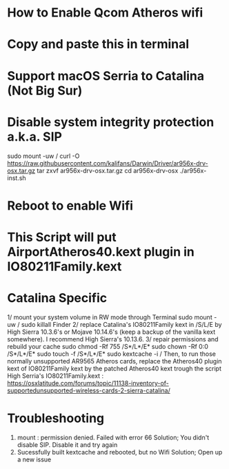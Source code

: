 # How to Enable Qcom Atheros wifi
# Copy and paste this in terminal
# Support macOS Serria to Catalina (Not Big Sur)
# Disable system integrity protection a.k.a. SIP 
sudo mount -uw /
curl -O https://raw.githubusercontent.com/kalifans/Darwin/Driver/ar956x-drv-osx.tar.gz
tar zxvf ar956x-drv-osx.tar.gz
cd ar956x-drv-osx
./ar956x-inst.sh
# Reboot to enable Wifi
# This Script will put AirportAtheros40.kext plugin in IO80211Family.kext

# Catalina Specific
1/ mount your system volume in RW mode through Terminal
sudo mount -uw /
sudo killall Finder
2/ replace Catalina's IO80211Family kext in /S/L/E by High Sierra 10.3.6's or Mojave 10.14.6's (keep a backup of the vanilla kext somewhere). I recommend High Sierra's 10.13.6.
3/ repair permissions and rebuild your cache
sudo chmod -Rf 755 /S*/L*/E*
sudo chown -Rf 0:0 /S*/L*/E*
sudo touch -f /S*/L*/E*
sudo kextcache -i /
Then, to run those normally unsupported AR9565 Atheros cards, replace the Atheros40 plugin kext of IO80211Family kext by the patched Atheros40 kext trough the script
High Serria's IO80211Family.kext : https://osxlatitude.com/forums/topic/11138-inventory-of-supportedunsupported-wireless-cards-2-sierra-catalina/
# Troubleshooting
1. mount : permission denied. Failed with error 66
Solution; You didn't disable SIP. Disable it and try again
2. Sucessfully built kextcache and rebooted, but no Wifi
Solution; Open up a new issue 

